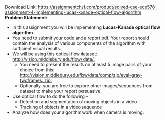 Download Link: https://assignmentchef.com/product/solved-cse-ece578-assignment-4-implementing-lucas-kanade-optical-flow-algorithm
<br>
<strong>Problem Statement:</strong>

<ul>

 <li>In this assignment you will be implementing <strong>Lucas-Kanade optical flow algorithm</strong>.</li>

 <li>You need to submit your code and a report pdf. Your report should contain the analysis of various components of the algorithm with sufficient visual results.</li>

 <li>We will be using this optical flow dataset: <a href="http://vision.middlebury.edu/flow/data/">http://vision.middlebury.edu/flow/ </a><a href="http://vision.middlebury.edu/flow/data/">data/</a><a href="http://vision.middlebury.edu/flow/data/">.</a>

  <ul>

   <li>You need to present the results on at least 5 image pairs of your choice from this: <a href="http://vision.middlebury.edu/flow/data/comp/zip/eval-gray-twoframes.zip">http://vision.middlebury.edu/flow/data/comp/zip/eval-gray-twoframes. </a><a href="http://vision.middlebury.edu/flow/data/comp/zip/eval-gray-twoframes.zip">zip</a><a href="http://vision.middlebury.edu/flow/data/comp/zip/eval-gray-twoframes.zip">.</a></li>

   <li>Optionally, you are free to explore other images/sequences from dataset to make your report persuasive.</li>

  </ul></li>

 <li>Use optical flow to do the following –

  <ul>

   <li>Detection and segmentation of moving objects in a video</li>

   <li>Tracking of objects in a video sequence</li>

  </ul></li>

 <li>Analyze how does your algorithm work when camera is moving.</li>

</ul>